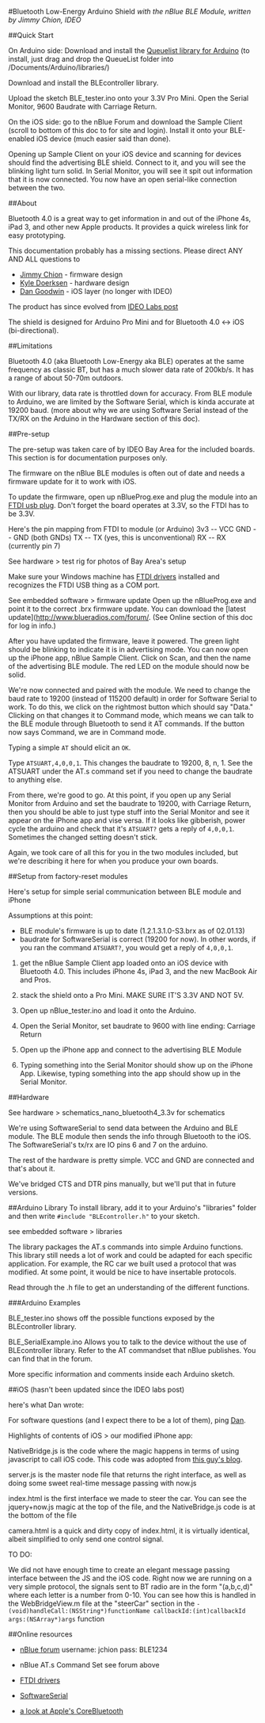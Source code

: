 #Bluetooth Low-Energy Arduino Shield
*with the nBlue BLE Module, written by Jimmy Chion, IDEO*

##Quick Start

On Arduino side:
Download and install the [Queuelist library for Arduino](http://playground.arduino.cc/Code/QueueList)
(to install, just drag and drop the QueueList folder into /Documents/Arduino/libraries/)

Download and install the BLEcontroller library.

Upload the sketch BLE_tester.ino onto your 3.3V Pro Mini. Open the Serial Monitor, 9600 Baudrate with Carriage Return.

On the iOS side:
go to the nBlue Forum and download the Sample Client (scroll to bottom of this doc to for site and login). Install it onto your BLE-enabled iOS device (much easier said than done).

Opening up Sample Client on your iOS device and scanning for devices should find the advertising BLE shield.
Connect to it, and you will see the blinking light turn solid. In Serial Monitor, you will see it spit out
information that it is now connected. You now have an open serial-like connection between the two.


##About

Bluetooth 4.0 is a great way to get information in and out of the iPhone 4s, iPad 3, and other new Apple products. It provides a quick wireless link for easy prototyping. 

This documentation probably has a missing sections. Please direct ANY AND ALL questions to

* [Jimmy Chion](jchion@ideo.com) - firmware design
* [Kyle Doerksen](kdoerksen@ideo.com) - hardware design
* [Dan Goodwin](dg@ideo.com) - iOS layer (no longer with IDEO)

The product has since evolved from [IDEO Labs post](http://labs.ideo.com/2012/07/02/bluetooth-4-0-as-a-prototyping-tool/)

The shield is designed for Arduino Pro Mini and for Bluetooth 4.0 <-> iOS (bi-directional).


##Limitations

Bluetooth 4.0 (aka Bluetooth Low-Energy aka BLE) operates at the same frequency as classic BT, but has a much slower data rate of 200kb/s. It has a range of about 50-70m outdoors.

With our library, data rate is throttled down for accuracy. From BLE module to Arduino, we are limited by the Software Serial, which is kinda accurate at 19200 baud. (more about why we are using Software Serial instead of the TX/RX on the Arduino in the Hardware section of this doc).


##Pre-setup

The pre-setup was taken care of by IDEO Bay Area for the included boards. This section is for documentation purposes only.

The firmware on the nBlue BLE modules is often out of date and needs a firmware update for it to work with iOS.

To update the firmware, open up nBlueProg.exe and plug the module into an [FTDI usb plug](http://www.sparkfun.com/products/9873). Don't forget the board operates at 3.3V, so the FTDI has to be 3.3V. 

Here's the pin mapping from FTDI to module (or Arduino)
3v3 -- VCC
GND -- GND (both GNDs)
TX -- TX (yes, this is unconventional)
RX -- RX (currently pin 7)

See hardware > test rig for photos of Bay Area's setup

Make sure your Windows machine has [FTDI drivers](http://www.ftdichip.com/Drivers/VCP.htm) installed and recognizes the FTDI USB thing as a COM port. 

See embedded software > firmware update
Open up the nBlueProg.exe and point it to the correct .brx firmware update. You can download the [latest update](http://www.blueradios.com/forum/. (See Online section of this doc for log in info.)


After you have updated the firmware, leave it powered. The green light should be blinking to indicate it is in advertising mode. You can now open up the iPhone app, nBlue Sample Client. Click on Scan, and then the name of the advertising BLE module. The red LED on the module should now be solid.

We're now connected and paired with the module. We need to change the baud rate to 19200 (instead of 115200 default) in order for Software Serial to work. To do this, we click on the rightmost button which should say "Data." Clicking on that changes it to Command mode, which means we can talk to the BLE module through Bluetooth to send it AT commands. If the button now says Command, we are in Command mode.

Typing a simple `AT` should elicit an `OK`.

Type `ATSUART,4,0,0,1`. This changes the baudrate to 19200, 8, n, 1. See the ATSUART under the AT.s command set if you need to change the baudrate to anything else.

From there, we're good to go. At this point, if you open up any Serial Monitor from Arduino and set the baudrate to 19200, with Carriage Return, then you should be able to just type stuff into the Serial Monitor and see it appear on the iPhone app and vise versa. If it looks like gibberish, power cycle the arduino and check that it's `ATSUART?` gets a reply of `4,0,0,1`. Sometimes the changed setting doesn't stick.

Again, we took care of all this for you in the two modules included, but we're describing it here for when you produce your own boards.


##Setup from factory-reset modules

Here's setup for simple serial communication between BLE module and iPhone

Assumptions at this point:
* BLE module's firmware is up to date (1.2.1.3.1.0-S3.brx as of 02.01.13)
* baudrate for SoftwareSerial is correct (19200 for now). In other words, if you ran the command `ATSUART?`, you would get a reply of `4,0,0,1`.

1. get the nBlue Sample Client app loaded onto an iOS device with Bluetooth 4.0. This includes iPhone 4s, iPad 3, and the new MacBook Air and Pros.

2. stack the shield onto a Pro Mini. MAKE SURE IT'S 3.3V AND NOT 5V.

3. Open up nBlue_tester.ino and load it onto the Arduino.

4. Open the Serial Monitor, set baudrate to 9600 with line ending: Carriage Return

5. Open up the iPhone app and connect to the advertising BLE Module

6. Typing something into the Serial Monitor should show up on the iPhone App. Likewise, typing something into the app should show up in the Serial Monitor.



##Hardware

See hardware > schematics_nano_bluetooth4_3.3v for schematics

We're using SoftwareSerial to send data between the Arduino and BLE module. The BLE module then sends the info through Bluetooth to the iOS. The SoftwareSerial's tx/rx are IO pins 6 and 7 on the arduino.

The rest of the hardware is pretty simple. VCC and GND are connected and that's about it.

We've bridged CTS and DTR pins manually, but we'll put that in future versions.


##Arduino Library
To install library, add it to your Arduino's "libraries" folder and then write `#include "BLEcontroller.h"` to your sketch.

see embedded software > libraries

The library packages the AT.s commands into simple Arduino functions. This library still needs a lot of work and could be adapted for each specific application. For example, the RC car we built used a protocol that was modified. At some point, it would be nice to have insertable protocols.

Read through the .h file to get an understanding of the different functions. 


###Arduino Examples

BLE_tester.ino
shows off the possible functions exposed by the BLEcontroller library.

BLE_SerialExample.ino
Allows you to talk to the device without the use of BLEcontroller library. Refer to the AT commandset that nBlue publishes.
You can find that in the forum.

More specific information and comments inside each Arduino sketch.


##iOS 
(hasn't been updated since the IDEO labs post)


here's what Dan wrote:

For software questions (and I expect there to be a lot of them), 
ping [Dan](dg@ideo.com). 

Highlights of contents of iOS > our modified iPhone app:

NativeBridge.js 
is the code where the magic happens in terms of using javascript 
to call iOS code. This code was adopted from [this guy's blog](http://blog.techno-barje.fr/post/2010/10/06/UIWebView-secrets-part3-How-to-properly-call-ObjectiveC-from-Javascript/).

server.js 
is the master node file that returns the right interface, 
as well as doing some sweet real-time message passing with now.js

index.html 
is the first interface we made to steer the car. You can see the jquery+now.js
magic at the top of the file, and the NativeBridge.js code is at the bottom of the file

camera.html
is a quick and dirty copy of index.html, it is virtually identical,
albeit simplified to only send one control signal.

TO DO:

We did not have enough time to create an elegant message passing interface between the JS
and the iOS code. Right now we are running on a very simple protocol, the signals sent to
BT radio are in the form "(a,b,c,d)" where each letter is a number from 0-10. You can 
see how this is handled in the WebBridgeView.m file at the "steerCar" section in the
`- (void)handleCall:(NSString*)functionName callbackId:(int)callbackId args:(NSArray*)args`
function


##Online resources

* [nBlue forum](http://www.blueradios.com/forum/)
username: jchion
pass: BLE1234

* nBlue AT.s Command Set
see forum above

* [FTDI drivers](http://www.ftdichip.com/Drivers/VCP.htm)

* [SoftwareSerial](http://arduino.cc/hu/Reference/SoftwareSerial)

* [a look at Apple's CoreBluetooth](developer.apple.com/library/ios/#samplecode/TemperatureSensor/Introduction/Intro.html)


